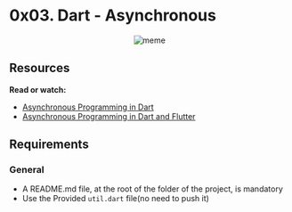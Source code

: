 # 0x03. Dart - Asynchronous

<p align="center">
<img src="https://miro.medium.com/v2/resize:fit:496/0*u3piO1fk9BpDSZAO" alt="meme">
</p>

## Resources
**Read or watch:**

- [Asynchronous Programming in Dart](https://dart.dev/codelabs/async-await)
- [Asynchronous Programming in Dart and Flutter](https://dart.academy/asynchronous-programming-in-dart-and-flutter/)

## Requirements
### General

- A README.md file, at the root of the folder of the project, is mandatory
- Use the Provided `util.dart` file(no need to push it)
